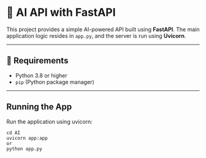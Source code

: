# 🤖 AI API with FastAPI

This project provides a simple AI-powered API built using **FastAPI**. The main application logic resides in `app.py`, and the server is run using **Uvicorn**.

---

## 🚀 Requirements

- Python 3.8 or higher
- `pip` (Python package manager)

---
## Running the App
Run the application using uvicorn:

```
cd AI
uvicorn app:app 
or
python app.py
```